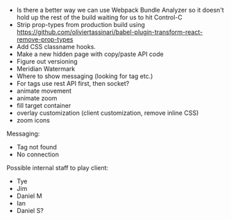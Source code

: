 - Is there a better way we can use Webpack Bundle Analyzer so it doesn't hold up
  the rest of the build waiting for us to hit Control-C
- Strip prop-types from production build using
  <https://github.com/oliviertassinari/babel-plugin-transform-react-remove-prop-types>
- Add CSS classname hooks.
- Make a new hidden page with copy/paste API code
- Figure out versioning
- Meridian Watermark
- Where to show messaging (looking for tag etc.)
- For tags use rest API first, then socket?
- animate movement
- animate zoom
- fill target container
- overlay customization (client customization, remove inline CSS)
- zoom icons

Messaging:

- Tag not found
- No connection

Possible internal staff to play client:

- Tye
- Jim
- Daniel M
- Ian
- Daniel S?
